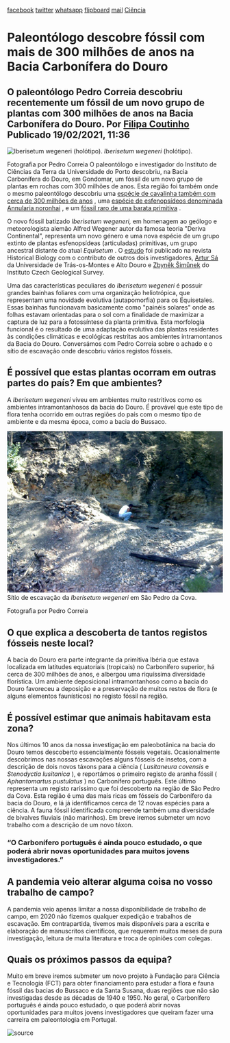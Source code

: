 [facebook](https://www.facebook.com/sharer/sharer.php?u=https%3A%2F%2Fwww.natgeo.pt%2Fciencia%2F2021%2F02%2Fpaleontologo-descobre-fossil-com-mais-de-300-milhoes-de-anos-na-bacia-carbonifera-do-douro) [twitter](https://twitter.com/share?url=https%3A%2F%2Fwww.natgeo.pt%2Fciencia%2F2021%2F02%2Fpaleontologo-descobre-fossil-com-mais-de-300-milhoes-de-anos-na-bacia-carbonifera-do-douro&via=natgeo&text=Paleont%C3%B3logo%20descobre%20f%C3%B3ssil%20com%20mais%20de%20300%20milh%C3%B5es%20de%20anos%20na%20Bacia%20Carbon%C3%ADfera%20do%20Douro) [whatsapp](https://web.whatsapp.com/send?text=https%3A%2F%2Fwww.natgeo.pt%2Fciencia%2F2021%2F02%2Fpaleontologo-descobre-fossil-com-mais-de-300-milhoes-de-anos-na-bacia-carbonifera-do-douro) [flipboard](https://share.flipboard.com/bookmarklet/popout?v=2&title=Paleont%C3%B3logo%20descobre%20f%C3%B3ssil%20com%20mais%20de%20300%20milh%C3%B5es%20de%20anos%20na%20Bacia%20Carbon%C3%ADfera%20do%20Douro&url=https%3A%2F%2Fwww.natgeo.pt%2Fciencia%2F2021%2F02%2Fpaleontologo-descobre-fossil-com-mais-de-300-milhoes-de-anos-na-bacia-carbonifera-do-douro) [mail](mailto:?subject=NatGeo&body=https%3A%2F%2Fwww.natgeo.pt%2Fciencia%2F2021%2F02%2Fpaleontologo-descobre-fossil-com-mais-de-300-milhoes-de-anos-na-bacia-carbonifera-do-douro%20-%20Paleont%C3%B3logo%20descobre%20f%C3%B3ssil%20com%20mais%20de%20300%20milh%C3%B5es%20de%20anos%20na%20Bacia%20Carbon%C3%ADfera%20do%20Douro) [Ciência](https://www.natgeo.pt/ciencia) 
# Paleontólogo descobre fóssil com mais de 300 milhões de anos na Bacia Carbonífera do Douro 
## O paleontólogo Pedro Correia descobriu recentemente um fóssil de um novo grupo de plantas com 300 milhões de anos na Bacia Carbonífera do Douro. Por [Filipa Coutinho](https://www.natgeo.pt/autor/filipa-coutinho) Publicado 19/02/2021, 11:36 
![Iberisetum wegeneri (holótipo).
](img/files_styles_image_00_public_iberisetum_wegeneri_holotipo.jpg)
_Iberisetum wegeneri_ (holótipo). 

Fotografia por Pedro Correia O paleontólogo e investigador do Instituto de Ciências da Terra da Universidade do Porto descobriu, na Bacia Carbonífera do Douro, em Gondomar, um fóssil de um novo grupo de plantas em rochas com 300 milhões de anos. Esta região foi também onde o mesmo paleontólogo descobriu uma [espécie de cavalinha também com cerca de 300 milhões de anos](https://www.natgeo.pt/ciencia/2020/10/descoberta-especie-de-cavalinha-com-cerca-de-300-milhoes-de-anos-na-regiao-do-douro) , uma [espécie de esfenopsídeos denominada Annularia noronhai](https://www.natgeo.pt/ciencia/2019/05/nova-especie-de-planta-fossil-descoberta-na-regiao-do-douro) , e um [fóssil raro de uma barata primitiva](https://www.natgeo.pt/ciencia/2019/09/fossil-de-primitiva-barata-parasitoide-descoberto-na-regiao-do-douro) . 

O novo fóssil batizado _Iberisetum wegeneri,_ em homenagem ao geólogo e meteorologista alemão Alfred Wegener autor da famosa teoria "Deriva Continental", representa um novo género e uma nova espécie de um grupo extinto de plantas esfenopsídeas (articuladas) primitivas, um grupo ancestral distante do atual _Equisetum_ . O [estudo](https://doi.org/10.1080/08912963.2021.1874373) foi publicado na revista Historical Biology com o contributo de outros dois investigadores, [Artur Sá](https://scholar.google.pt/citations?user=oPD0Np8AAAAJ&hl=en) da Universidade de Trás-os-Montes e Alto Douro e [Zbynĕk Šimůnek](https://www.researchgate.net/profile/Zbynek_Simunek) do Instituto Czech Geological Survey. 

Uma das características peculiares do _Iberisetum wegeneri_ é possuir grandes bainhas foliares com uma organização heliotrópica, que representam uma novidade evolutiva (autapomorfia) para os Equisetales. Essas bainhas funcionavam basicamente como "painéis solares" onde as folhas estavam orientadas para o sol com a finalidade de maximizar a captura de luz para a fotossíntese da planta primitiva. Esta morfologia funcional é o resultado de uma adaptação evolutiva das plantas residentes às condições climáticas e ecológicas restritas aos ambientes intramontanos da Bacia do Douro. Conversámos com Pedro Correia sobre o achado e o sítio de escavação onde descobriu vários registos fósseis. 

## **É possível que estas plantas ocorram em outras partes do país? Em que ambientes?** 
A _Iberisetum wegeneri_ viveu em ambientes muito restritivos como os ambientes intramontanhosos da bacia do Douro. É provável que este tipo de flora tenha ocorrido em outras regiões do país com o mesmo tipo de ambiente e da mesma época, como a bacia do Bussaco. 

![Sítio de escavação ](img/files_styles_image_00_public_sitio_de_escavacao_da_iberisetum_wegeneri_em_s_pedro_da_cova.jpg)
Sítio de escavação da _Iberisetum wegeneri_ em São Pedro da Cova. 

Fotografia por Pedro Correia 
## **O que explica a descoberta de tantos registos fósseis neste local?** 
A bacia do Douro era parte integrante da primitiva Ibéria que estava localizada em latitudes equatoriais (tropicais) no Carbonífero superior, há cerca de 300 milhões de anos, e albergou uma riquíssima diversidade florística. Um ambiente deposicional intramontanhoso como a bacia do Douro favoreceu a deposição e a preservação de muitos restos de flora (e alguns elementos faunísticos) no registo fóssil na região. 

## **É possível estimar que animais habitavam esta zona?** 
Nos últimos 10 anos da nossa investigação em paleobotânica na bacia do Douro temos descoberto essencialmente fósseis vegetais. Ocasionalmente descobrimos nas nossas escavações alguns fósseis de insetos, com a descrição de dois novos táxons para a ciência ( _Lusitaneura covensis_ e _Stenodyctia lusitanica_ ), e reportámos o primeiro registo de aranha fóssil ( _Aphantomartus pustulatus_ ) no Carbonífero português. Este último representa um registo raríssimo que foi descoberto na região de São Pedro da Cova. Esta região é uma das mais ricas em fósseis do Carbonífero da bacia do Douro, e lá já identificamos cerca de 12 novas espécies para a ciência. A fauna fóssil identificada compreende também uma diversidade de bivalves fluviais (não marinhos). Em breve iremos submeter um novo trabalho com a descrição de um novo táxon. 

### “O Carbonífero português é ainda pouco estudado, o que poderá abrir novas oportunidades para muitos jovens investigadores.” 
## **A pandemia veio alterar alguma coisa no vosso trabalho de campo?** 
A pandemia veio apenas limitar a nossa disponibilidade de trabalho de campo, em 2020 não fizemos qualquer expedição e trabalhos de escavação. Em contrapartida, tivemos mais disponíveis para a escrita e elaboração de manuscritos científicos, que requerem muitos meses de pura investigação, leitura de muita literatura e troca de opiniões com colegas. 

## **Quais os próximos passos da equipa?** 
Muito em breve iremos submeter um novo projeto à Fundação para Ciência e Tecnologia (FCT) para obter financiamento para estudar a flora e fauna fóssil das bacias do Bussaco e da Santa Susana, duas regiões que não são investigadas desde as décadas de 1940 e 1950. No geral, o Carbonífero português é ainda pouco estudado, o que poderá abrir novas oportunidades para muitos jovens investigadores que queiram fazer uma carreira em paleontologia em Portugal. 



![source](https://www.natgeo.pt/ciencia/2021/02/paleontologo-descobre-fossil-com-mais-de-300-milhoes-de-anos-na-bacia-carbonifera-do-douro)